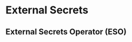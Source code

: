 # External Secrets

## External Secrets Operator (ESO)
```

```

## 
```

```

## 
```

```

## 
```

```